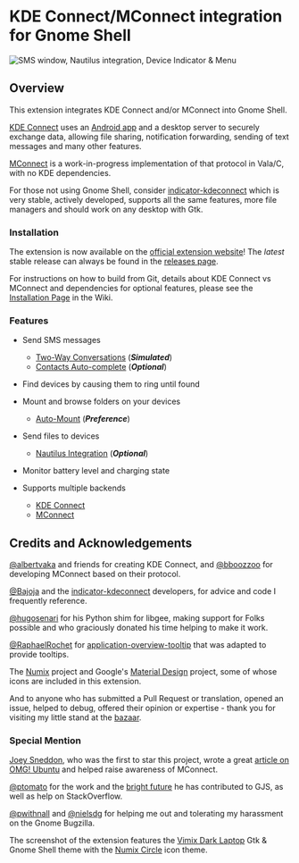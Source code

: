 # KDE Connect/MConnect integration for Gnome Shell

![SMS window, Nautilus integration, Device Indicator & Menu][screenshot]

## Overview

This extension integrates KDE Connect and/or MConnect into Gnome Shell.

[KDE Connect][kde-connect] uses an [Android app][android-app] and a desktop
server to securely exchange data, allowing file sharing, notification
forwarding, sending of text messages and many other features.

[MConnect][mconnect] is a work-in-progress implementation of that protocol in
Vala/C, with no KDE dependencies.

For those not using Gnome Shell, consider [indicator-kdeconnect][kindicator]
which is very stable, actively developed, supports all the same features, more
file managers and should work on any desktop with Gtk.


### Installation

The extension is now available on the [official extension website][ego]! The
*latest* stable release can always be found in the [releases page][releases].

For instructions on how to build from Git, details about KDE Connect vs
MConnect and dependencies for optional features, please see the
[Installation Page](../../wiki/Installation) in the Wiki.


### Features

* Send SMS messages
  * [Two-Way Conversations](../../wiki/SMS#two-way-conversations) (***Simulated***)
  * [Contacts Auto-complete](../../wiki/SMS#contacts-auto-complete) (***Optional***)
  
* Find devices by causing them to ring until found

* Mount and browse folders on your devices
  * [Auto-Mount](../../wiki/Preferences#device-auto-mount) (***Preference***)

* Send files to devices
  * [Nautilus Integration](../../wiki#Nautilus-Integration) (***Optional***)

* Monitor battery level and charging state

* Supports multiple backends
  * [KDE Connect](../../wiki/Installation#kde-connect)
  * [MConnect](../../wiki/Installation#mconnect)

    
## Credits and Acknowledgements

[@albertvaka][albertvaka] and friends for creating KDE Connect, and
[@bboozzoo][bboozzoo] for developing MConnect based on their protocol.

[@Bajoja][Bajoja] and the [indicator-kdeconnect][kindicator] developers, for
advice and code I frequently reference.

[@hugosenari][hugosenari] for his Python shim for libgee, making support for
Folks possible and who graciously donated his time helping to make it work.

[@RaphaelRochet][RaphaelRochet] for [application-overview-tooltip][tooltips]
that was adapted to provide tooltips.

The [Numix][numix] project and Google's [Material Design][material] project,
some of whose icons are included in this extension.

And to anyone who has submitted a Pull Request or translation, opened an issue,
helped to debug, offered their opinion or expertise - thank you for visiting my
little stand at the [bazaar][bazaar].

### Special Mention

[Joey Sneddon][d0od88], who was the first to star this project, wrote a great
[article on OMG! Ubuntu][omg-article] and helped raise awareness of MConnect.

[@ptomato][ptomato] for the work and the [bright future][gjs-future] he has
contributed to GJS, as well as help on StackOverflow.

[@pwithnall][pwithnall] and [@nielsdg][nielsdg] for helping me out and
tolerating my harassment on the Gnome Bugzilla.

The screenshot of the extension features the [Vimix Dark Laptop][vimix] Gtk &
Gnome Shell theme with the [Numix Circle][numix] icon theme.

[screenshot]: https://raw.githubusercontent.com/andyholmes/gnome-shell-extension-mconnect/master/extra/screenshot.png
[kde-connect]: https://community.kde.org/KDEConnect
[android-app]: https://play.google.com/store/apps/details?id=org.kde.kdeconnect_tp
[mconnect]: https://github.com/bboozzoo/mconnect
[kindicator]: https://github.com/Bajoja/indicator-kdeconnect
[ego]: https://extensions.gnome.org/extension/1272/mconnect/
[releases]: https://github.com/andyholmes/gnome-shell-extension-mconnect/releases
[albertvaka]: https://github.com/albertvaka
[bboozzoo]: https://github.com/bboozzoo
[hugosenari]: https://github.com/hugosenari
[RaphaelRochet]: https://github.com/RaphaelRochet
[tooltips]: https://github.com/RaphaelRochet/applications-overview-tooltip
[Bajoja]: https://github.com/Bajoja
[bazaar]: https://wikipedia.org/wiki/The_Cathedral_and_the_Bazaar
[d0od88]: https://github.com/d0od88
[omg-article]: http://www.omgubuntu.co.uk/2017/08/kde-connect-gnome-extension
[ptomato]: https://github.com/ptomato
[pwithnall]: https://github.com/pwithnall
[nielsdg]: https://github.com/nielsdg
[gjs-future]: https://ptomato.wordpress.com/2017/07/30/modern-javascript-in-gnome-guadec-2017-talk/
[vimix]: https://github.com/vinceliuice/vimix-gtk-themes
[numix]: https://numixproject.org/
[material]: https://material.io/

